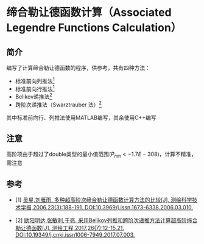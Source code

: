 # 缔合勒让德函数计算（Associated Legendre Functions Calculation）

## 简介

编写了计算缔合勒让德函数的程序，供参考，共有四种方法：

- 标准前向列推法[<sup>1</sup>](#refer-anchor-1)
- 标准前向行推法[<sup>1</sup>](#refer-anchor-1)
- Belikov递推法[<sup>2</sup>](#refer-anchor-2)
- 跨阶次递推法（Swarztrauber 法）[<sup>2</sup>](#refer-anchor-2)

其中标准前向行、列推法使用MATLAB编写，其余使用C++编写

## 注意
高阶项由于超过了double类型的最小值范围$(P_{nm}<-1.7E-308)$，计算不精准，需注意

## 参考

<div id="refer-anchor-1"></div>

- [1] [吴星,刘雁雨. 多种超高阶次缔合勒让德函数计算方法的比较[J]. 测绘科学技术学报,2006,23(3):188-191. DOI:10.3969/j.issn.1673-6338.2006.03.010.](https://d.wanfangdata.com.cn/periodical/chxyxb200603010)

<div id="refer-anchor-2"></div>

- [2] [欧阳明达,张敏利,于亮. 采用Belikov列推和跨阶次递推方法计算超高阶缔合勒让德函数[J]. 测绘工程,2017,26(7):12-15,21. DOI:10.19349/j.cnki.issn1006-7949.2017.07.003.](https://d.wanfangdata.com.cn/periodical/chgc201707003)

